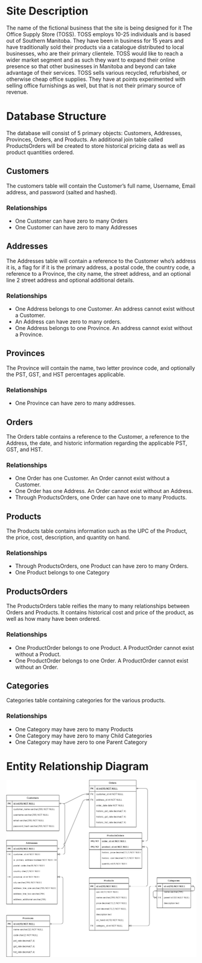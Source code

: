 # Site Description
The name of the fictional business that the site is being designed for it The Office Supply Store (TOSS). TOSS employs 10-25 individuals and is based out of Southern Manitoba. They have been in business for 15 years and have traditionally sold their products via a catalogue distributed to local businesses, who are their primary clientele. TOSS would like to reach a wider market segment and as such they want to expand their online presence so that other businesses in Manitoba and beyond can take advantage of their services.
TOSS sells various recycled, refurbished, or otherwise cheap office supplies. They have at points experimented with selling office furnishings as well, but that is not their primary source of revenue.

# Database Structure
The database will consist of 5 primary objects: Customers, Addresses, Provinces, Orders, and Products. An additional join table called ProductsOrders will be created to store historical pricing data as well as product quantities ordered.

## Customers
The customers table will contain the Customer’s full name, Username, Email address, and password (salted and hashed).
### Relationships
- One Customer can have zero to many Orders
- One Customer can have zero to many Addresses

## Addresses
The Addresses table will contain a reference to the Customer who’s address it is, a flag for if it is the primary address, a postal code, the country code, a reference to a Province, the city name, the street address, and an optional line 2 street address and optional additional details.
### Relationships
- One Address belongs to one Customer. An address cannot exist without a Customer.
- An Address can have zero to many orders.
- One Address belongs to one Province. An address cannot exist without a Province.

## Provinces
The Province will contain the name, two letter province code, and optionally the PST, GST, and HST percentages applicable.
### Relationships
- One Province can have zero to many addresses.

## Orders
The Orders table contains a reference to the Customer, a reference to the Address, the date, and historic information regarding the applicable PST, GST, and HST.
### Relationships
- One Order has one Customer. An Order cannot exist without a Customer.
- One Order has one Address. An Order cannot exist without an Address.
- Through ProductsOrders, one Order can have one to many Products.

## Products
The Products table contains information such as the UPC of the Product, the price, cost, description, and quantity on hand.
### Relationships
- Through ProductsOrders, one Product can have zero to many Orders.
- One Product belongs to one Category

## ProductsOrders
The ProductsOrders table reifies the many to many relationships between Orders and Products. It contains historical cost and price of the product, as well as how many have been ordered.
### Relationships
- One ProductOrder belongs to one Product. A ProductOrder cannot exist without a Product.
- One ProductOrder belongs to one Order. A ProductOrder cannot exist without an Order.

## Categories
Categories table containing categories for the various products.
### Relationships
- One Category may have zero to many Products
- One Category may have zero to many Child Categories
- One Category may have zero to one Parent Category

# Entity Relationship Diagram

![ERD](db/diagram/DBDiagram.png)
